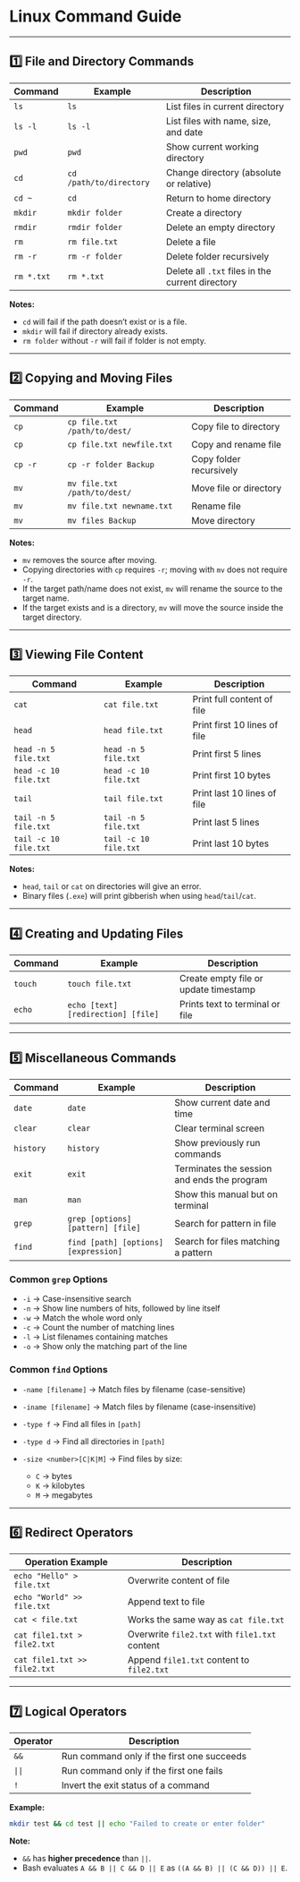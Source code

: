 # **Linux Command Guide**

---

## **1️⃣ File and Directory Commands**

| Command    | Example                 | Description                                      |
| ---------- | ----------------------- | ------------------------------------------------ |
| `ls`       | `ls`                    | List files in current directory                  |
| `ls -l`    | `ls -l`                 | List files with name, size, and date             |
| `pwd`      | `pwd`                   | Show current working directory                   |
| `cd`       | `cd /path/to/directory` | Change directory (absolute or relative)          |
| `cd ~`     | `cd`                    | Return to home directory                         |
| `mkdir`    | `mkdir folder`          | Create a directory                               |
| `rmdir`    | `rmdir folder`          | Delete an empty directory                        |
| `rm`       | `rm file.txt`           | Delete a file                                    |
| `rm -r`    | `rm -r folder`          | Delete folder recursively                        |
| `rm *.txt` | `rm *.txt`              | Delete all `.txt` files in the current directory |

**Notes:**

* `cd` will fail if the path doesn’t exist or is a file.
* `mkdir` will fail if directory already exists.
* `rm folder` without `-r` will fail if folder is not empty.

---

## **2️⃣ Copying and Moving Files**

| Command | Example                      | Description             |
| ------- | ---------------------------- | ----------------------- |
| `cp`    | `cp file.txt /path/to/dest/` | Copy file to directory  |
| `cp`    | `cp file.txt newfile.txt`    | Copy and rename file    |
| `cp -r` | `cp -r folder Backup`        | Copy folder recursively |
| `mv`    | `mv file.txt /path/to/dest/` | Move file or directory  |
| `mv`    | `mv file.txt newname.txt`    | Rename file             |
| `mv`    | `mv files Backup`            | Move directory          |

**Notes:**

* `mv` removes the source after moving.
* Copying directories with `cp` requires `-r`; moving with `mv` does not require `-r`.
* If the target path/name does not exist, `mv` will rename the source to the target name.
* If the target exists and is a directory, `mv` will move the source inside the target directory.

---

## **3️⃣ Viewing File Content**

| Command               | Example               | Description                  |
| --------------------- | --------------------- | ---------------------------- |
| `cat`                 | `cat file.txt`        | Print full content of file   |
| `head`                | `head file.txt`       | Print first 10 lines of file |
| `head -n 5 file.txt`  | `head -n 5 file.txt`  | Print first 5 lines          |
| `head -c 10 file.txt` | `head -c 10 file.txt` | Print first 10 bytes         |
| `tail`                | `tail file.txt`       | Print last 10 lines of file  |
| `tail -n 5 file.txt`  | `tail -n 5 file.txt`  | Print last 5 lines           |
| `tail -c 10 file.txt` | `tail -c 10 file.txt` | Print last 10 bytes          |

**Notes:**

* `head`, `tail` or `cat` on directories will give an error.
* Binary files (`.exe`) will print gibberish when using `head`/`tail`/`cat`.

---

## **4️⃣ Creating and Updating Files**

| Command | Example                            | Description                           |
| ------- | ---------------------------------- | ------------------------------------- |
| `touch` | `touch file.txt`                   | Create empty file or update timestamp |
| `echo`  | `echo [text] [redirection] [file]` | Prints text to terminal or file       |

---

## **5️⃣ Miscellaneous Commands**

| Command   | Example                              | Description                                 |
| --------- | ------------------------------------ | ------------------------------------------- |
| `date`    | `date`                               | Show current date and time                  |
| `clear`   | `clear`                              | Clear terminal screen                       |
| `history` | `history`                            | Show previously run commands                |
| `exit`    | `exit`                               | Terminates the session and ends the program |
| `man`     | `man`                                | Show this manual but on terminal            |
| `grep`    | `grep [options] [pattern] [file]`    | Search for pattern in file                  |
| `find`    | `find [path] [options] [expression]` | Search for files matching a pattern         |

### **Common `grep` Options**

* `-i` → Case-insensitive search
* `-n` → Show line numbers of hits, followed by line itself
* `-w` → Match the whole word only
* `-c` → Count the number of matching lines
* `-l` → List filenames containing matches
* `-o` → Show only the matching part of the line

### **Common `find` Options**

* `-name [filename]` → Match files by filename (case-sensitive)
* `-iname [filename]` → Match files by filename (case-insensitive)
* `-type f` → Find all files in `[path]`
* `-type d` → Find all directories in `[path]`
* `-size <number>[C|K|M]` → Find files by size:

  * `C` → bytes
  * `K` → kilobytes
  * `M` → megabytes

---

## **6️⃣ Redirect Operators**

| Operation Example            | Description                                    |
| ---------------------------- | ---------------------------------------------- |
| `echo "Hello" > file.txt`    | Overwrite content of file                      |
| `echo "World" >> file.txt`   | Append text to file                            |
| `cat < file.txt`             | Works the same way as `cat file.txt`           |
| `cat file1.txt > file2.txt`  | Overwrite `file2.txt` with `file1.txt` content |
| `cat file1.txt >> file2.txt` | Append `file1.txt` content to `file2.txt`      |

---

## **7️⃣ Logical Operators**

| Operator | Description                                |
| -------- | ------------------------------------------ |
| `&&`     | Run command only if the first one succeeds |
| `\|\|`   | Run command only if the first one fails    |
| `!`      | Invert the exit status of a command        |

**Example:**

```bash
mkdir test && cd test || echo "Failed to create or enter folder"
```

**Note:**

* `&&` has **higher precedence** than `||`.
* Bash evaluates `A && B || C && D || E` as `((A && B) || (C && D)) || E`.
